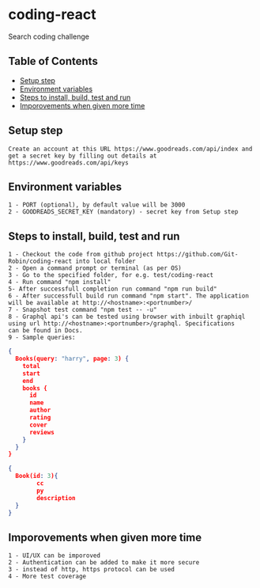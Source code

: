 # coding-react
Search coding challenge

## Table of Contents

- [Setup step](#setup-step)
- [Environment variables](#environment-variables)
- [Steps to install, build, test and run](#install)
- [Imporovements when given more time](#mporovements)

## Setup step
    Create an account at this URL https://www.goodreads.com/api/index and get a secret key by filling out details at https://www.goodreads.com/api/keys

## Environment variables
    1 - PORT (optional), by default value will be 3000
    2 - GOODREADS_SECRET_KEY (mandatory) - secret key from Setup step

## Steps to install, build, test and run
    1 - Checkout the code from github project https://github.com/Git-Robin/coding-react into local folder
    2 - Open a command prompt or terminal (as per OS)
    3 - Go to the specified folder, for e.g. test/coding-react
    4 - Run command "npm install"
    5- After successfull completion run command "npm run build"
    6 - After successfull build run command "npm start". The application will be available at http://<hostname>:<portnumber>/
    7 - Snapshot test command "npm test -- -u"
    8 - Graphql api's can be tested using browser with inbuilt graphiql using url http://<hostname>:<portnumber>/graphql. Specifications        can be found in Docs.
    9 - Sample queries:

```json
{
  Books(query: "harry", page: 3) {
    total
    start
    end
    books {
      id
      name
      author
      rating
      cover
      reviews
    }
  }
}
```
```json
{
  Book(id: 3){
        cc
        py
        description
  }
}
```

## Imporovements when given more time
    1 - UI/UX can be imporoved
    2 - Authentication can be added to make it more secure
    3 - instead of http, https protocol can be used
    4 - More test coverage
